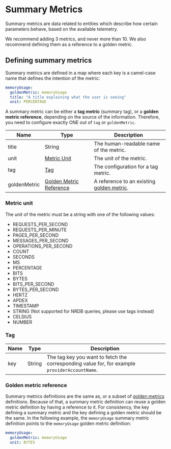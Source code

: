 # Summary Metrics

Summary metrics are data related to entities which describe how certain parameters behave, based on the available telemetry. 

We recommend adding 3 metrics, and never more than 10. We also recommend defining them as a reference to a golden metric.

## Defining summary metrics

Summary metrics are defined in a map where each key is a camel-case name that defines the intention of the metric: 

```yaml
memoryUsage:
  goldenMetric: memoryUsage
  title: "A title explaining what the user is seeing"
  unit: PERCENTAGE
```
 
A summary metric can be either a **tag metric** (summary tag), or a **golden metric reference**, depending on the source of the information. Therefore, you need to configure exactly ONE out of `tag` or `goldenMetric`.

| **Name** | **Type**                      | **Description**                                            |
| -------- | ----------------------------- | ---------------------------------------------------------- |
| title    | String                        | The human-readable name of the metric.                     |
| unit     | [Metric Unit](#metric-unit)    | The unit of the metric.                                   |
| tag      | [Tag](#tag)                    | The configuration for a tag metric.        |
| goldenMetric | [Golden Metric Reference](#golden-metric-reference) | A reference to an existing [golden metric](golden_metrics.md). |

### Metric unit

The unit of the metric must be a string with one of the following values:

- REQUESTS_PER_SECOND
- REQUESTS_PER_MINUTE
- PAGES_PER_SECOND
- MESSAGES_PER_SECOND
- OPERATIONS_PER_SECOND
- COUNT
- SECONDS
- MS
- PERCENTAGE
- BITS
- BYTES
- BITS_PER_SECOND
- BYTES_PER_SECOND
- HERTZ
- APDEX
- TIMESTAMP
- STRING (Not supported for NRDB queries, please use tags instead)
- CELSIUS
- NUMBER

### Tag

| **Name** | **Type** | **Description**                                                                       |
| -------- | -------- | ------------------------------------------------------------------------------------- |
| key      | String   | The tag key you want to fetch the corresponding value for, for example `providerAccountName`. |

### Golden metric reference

Summary metrics definitions are the same as, or a subset of [golden metrics](golden_metrics.md) definitions. Because of that, a summary metric definition can reuse a golden metric definition by having a reference to it. For consistency, the key defining a summary metric and the key defining a golden metric should be the same. In the following example, the `memoryUsage` summary metric definition points to the `memoryUsage` golden metric definition:
```yaml
memoryUsage:
  goldenMetric: memoryUsage
  unit: BYTES
```
